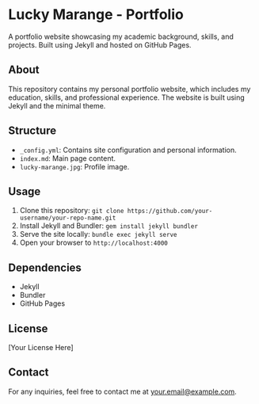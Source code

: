 # Lucky Marange - Portfolio

A portfolio website showcasing my academic background, skills, and projects. Built using Jekyll and hosted on GitHub Pages.

## About
This repository contains my personal portfolio website, which includes my education, skills, and professional experience. The website is built using Jekyll and the minimal theme.

## Structure
- `_config.yml`: Contains site configuration and personal information.
- `index.md`: Main page content.
- `lucky-marange.jpg`: Profile image.

## Usage
1. Clone this repository: `git clone https://github.com/your-username/your-repo-name.git`
2. Install Jekyll and Bundler: `gem install jekyll bundler`
3. Serve the site locally: `bundle exec jekyll serve`
4. Open your browser to `http://localhost:4000`

## Dependencies
- Jekyll
- Bundler
- GitHub Pages

## License
[Your License Here]

## Contact
For any inquiries, feel free to contact me at [your.email@example.com](mailto:your.email@example.com).
